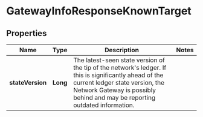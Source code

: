 

# GatewayInfoResponseKnownTarget


## Properties

| Name | Type | Description | Notes |
|------------ | ------------- | ------------- | -------------|
|**stateVersion** | **Long** | The latest-seen state version of the tip of the network&#39;s ledger. If this is significantly ahead of the current ledger state version, the Network Gateway is possibly behind and may be reporting outdated information.  |  |



